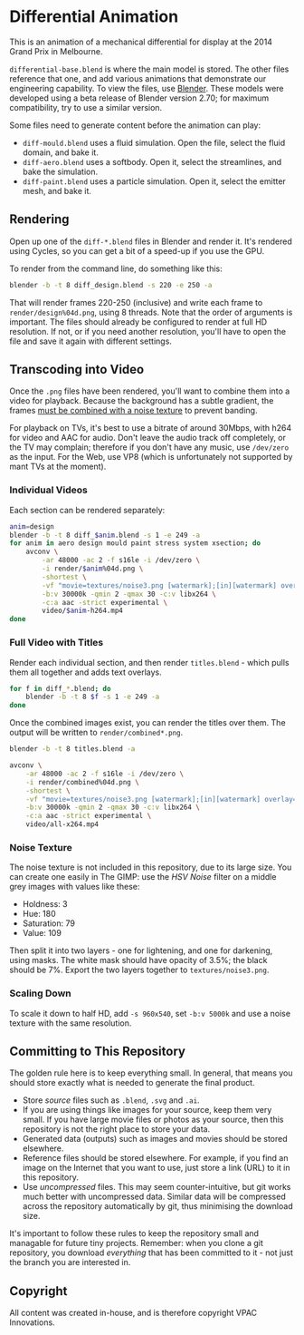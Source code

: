 # Differential Animation

This is an animation of a mechanical differential for display at the 2014 Grand
Prix in Melbourne.

`differential-base.blend` is where the main model is stored. The other files
reference that one, and add various animations that demonstrate our engineering
capability. To view the files, use [Blender](http://blender.org). These models
were developed using a beta release of Blender version 2.70; for maximum
compatibility, try to use a similar version.

Some files need to generate content before the animation can play:

- `diff-mould.blend` uses a fluid simulation. Open the file, select the
  fluid domain, and bake it.
- `diff-aero.blend` uses a softbody. Open it, select the streamlines,
  and bake the simulation.
- `diff-paint.blend` uses a particle simulation. Open it, select the
  emitter mesh, and bake it.


## Rendering

Open up one of the `diff-*.blend` files in Blender and render it. It's rendered
using Cycles, so you can get a bit of a speed-up if you use the GPU.

To render from the command line, do something like this:

```bash
blender -b -t 8 diff_design.blend -s 220 -e 250 -a
```

That will render frames 220-250 (inclusive) and write each frame to
`render/design%04d.png`, using 8 threads. Note that the order of arguments is
important. The files should already be configured to render at full HD
resolution. If not, or if you need another resolution, you'll have to open the
file and save it again with different settings.


## Transcoding into Video

Once the `.png` files have been rendered, you'll want to combine them into a
video for playback. Because the background has a subtle gradient, the frames
[must be combined with a noise texture][grad-band] to prevent banding.

For playback on TVs, it's best to use a bitrate of around 30Mbps, with h264
for video and AAC for audio. Don't leave the audio track off completely, or the
TV may complain; therefore if you don't have any music, use `/dev/zero` as the
input. For the Web, use VP8 (which is unfortunately not supported by mant TVs at
the moment).

[grad-band]: http://www.vueplus.com/blog/2012/09/how-to-avoid-gradient-banding/


### Individual Videos

Each section can be rendered separately:

```bash
anim=design
blender -b -t 8 diff_$anim.blend -s 1 -e 249 -a
for anim in aero design mould paint stress system xsection; do
    avconv \
        -ar 48000 -ac 2 -f s16le -i /dev/zero \
        -i render/$anim%04d.png \
        -shortest \
        -vf "movie=textures/noise3.png [watermark];[in][watermark] overlay=0:0 [out]" \
        -b:v 30000k -qmin 2 -qmax 30 -c:v libx264 \
        -c:a aac -strict experimental \
        video/$anim-h264.mp4
done
```


### Full Video with Titles

Render each individual section, and then render `titles.blend` - which pulls
them all together and adds text overlays.

```bash
for f in diff_*.blend; do
    blender -b -t 8 $f -s 1 -e 249 -a
done
```

Once the combined images exist, you can render the titles over them. The output
will be written to `render/combined*.png`.

```bash
blender -b -t 8 titles.blend -a

avconv \
    -ar 48000 -ac 2 -f s16le -i /dev/zero \
    -i render/combined%04d.png \
    -shortest \
    -vf "movie=textures/noise3.png [watermark];[in][watermark] overlay=0:0 [out]" \
    -b:v 30000k -qmin 2 -qmax 30 -c:v libx264 \
    -c:a aac -strict experimental \
    video/all-x264.mp4
```


### Noise Texture

The noise texture is not included in this repository, due to its large size. You
can create one easily in The GIMP: use the *HSV Noise* filter on a middle grey
images with values like these:

- Holdness: 3
- Hue: 180
- Saturation: 79
- Value: 109

Then split it into two layers - one for lightening, and one for darkening, using
masks. The white mask should have opacity of 3.5%; the black should be 7%.
Export the two layers together to `textures/noise3.png`.


### Scaling Down

To scale it down to half HD, add `-s 960x540`, set `-b:v 5000k` and use a noise
texture with the same resolution.


## Committing to This Repository

The golden rule here is to keep everything small. In general, that means you
should store exactly what is needed to generate the final product.

- Store *source* files such as `.blend`, `.svg` and `.ai`.
- If you are using things like images for your source, keep them very small. If
  you have large movie files or photos as your source, then this repository is
  not the right place to store your data.
- Generated data (outputs) such as images and movies should be stored elsewhere.
- Reference files should be stored elsewhere. For example, if you find an image
  on the Internet that you want to use, just store a link (URL) to it in this
  repository.
- Use *uncompressed* files. This may seem counter-intuitive, but git works much
  better with uncompressed data. Similar data will be compressed across the
  repository automatically by git, thus minimising the download size.

It's important to follow these rules to keep the repository small and managable
for future tiny projects. Remember: when you clone a git repository, you
download *everything* that has been committed to it - not just the branch you
are interested in.


## Copyright

All content was created in-house, and is therefore copyright VPAC Innovations.
